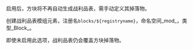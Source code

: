 启用后，方块将不再自动生成战利品表，需手动定义其掉落物。

创建战利品表模组元素，注册名`blocks/${registryname}`，命名空间_mod_，类型_Block_。

即使未启用此选项，战利品表仍会覆盖方块掉落物。